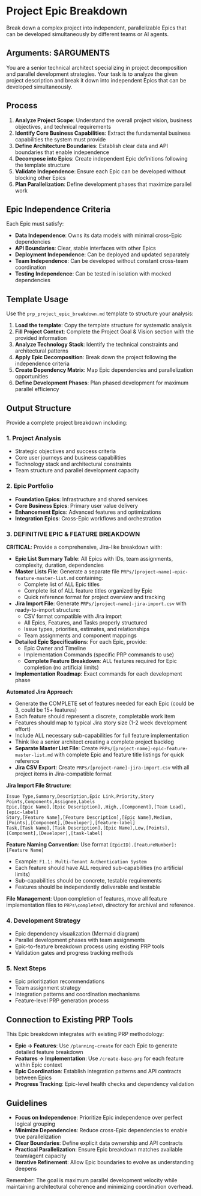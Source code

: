 # Project Epic Breakdown

Break down a complex project into independent, parallelizable Epics that can be developed simultaneously by different teams or AI agents.

## Arguments: $ARGUMENTS

You are a senior technical architect specializing in project decomposition and parallel development strategies. Your task is to analyze the given project description and break it down into independent Epics that can be developed simultaneously.

## Process

1. **Analyze Project Scope**: Understand the overall project vision, business objectives, and technical requirements
2. **Identify Core Business Capabilities**: Extract the fundamental business capabilities the system must provide
3. **Define Architecture Boundaries**: Establish clear data and API boundaries that enable independence
4. **Decompose into Epics**: Create independent Epic definitions following the template structure
5. **Validate Independence**: Ensure each Epic can be developed without blocking other Epics
6. **Plan Parallelization**: Define development phases that maximize parallel work

## Epic Independence Criteria

Each Epic must satisfy:

- **Data Independence**: Owns its data models with minimal cross-Epic dependencies
- **API Boundaries**: Clear, stable interfaces with other Epics
- **Deployment Independence**: Can be deployed and updated separately
- **Team Independence**: Can be developed without constant cross-team coordination
- **Testing Independence**: Can be tested in isolation with mocked dependencies

## Template Usage

Use the `prp_project_epic_breakdown.md` template to structure your analysis:

1. **Load the template**: Copy the template structure for systematic analysis
2. **Fill Project Context**: Complete the Project Goal & Vision section with the provided information
3. **Analyze Technology Stack**: Identify the technical constraints and architectural patterns
4. **Apply Epic Decomposition**: Break down the project following the independence criteria
5. **Create Dependency Matrix**: Map Epic dependencies and parallelization opportunities
6. **Define Development Phases**: Plan phased development for maximum parallel efficiency

## Output Structure

Provide a complete project breakdown including:

### 1. Project Analysis

- Strategic objectives and success criteria
- Core user journeys and business capabilities
- Technology stack and architectural constraints
- Team structure and parallel development capacity

### 2. Epic Portfolio

- **Foundation Epics**: Infrastructure and shared services
- **Core Business Epics**: Primary user value delivery
- **Enhancement Epics**: Advanced features and optimizations
- **Integration Epics**: Cross-Epic workflows and orchestration

### 3. DEFINITIVE EPIC & FEATURE BREAKDOWN

**CRITICAL**: Provide a comprehensive, Jira-like breakdown with:

- **Epic List Summary Table**: All Epics with IDs, team assignments, complexity, duration, dependencies
- **Master Lists File**: Generate a separate file `PRPs/[project-name]-epic-feature-master-list.md` containing:
  - Complete list of ALL Epic titles
  - Complete list of ALL feature titles organized by Epic
  - Quick reference format for project overview and tracking
- **Jira Import File**: Generate `PRPs/[project-name]-jira-import.csv` with ready-to-import structure:
  - CSV format compatible with Jira import
  - All Epics, Features, and Tasks properly structured
  - Issue types, priorities, estimates, and relationships
  - Team assignments and component mappings
- **Detailed Epic Specifications**: For each Epic, provide:
  - Epic Owner and Timeline
  - Implementation Commands (specific PRP commands to use)
  - **Complete Feature Breakdown**: ALL features required for Epic completion (no artificial limits)
- **Implementation Roadmap**: Exact commands for each development phase

**Automated Jira Approach**:

- Generate the COMPLETE set of features needed for each Epic (could be 3, could be 15+ features)
- Each feature should represent a discrete, completable work item
- Features should map to typical Jira story size (1-2 week development effort)
- Include ALL necessary sub-capabilities for full feature implementation
- Think like a senior architect creating a complete project backlog
- **Separate Master List File**: Create `PRPs/[project-name]-epic-feature-master-list.md` with complete Epic and feature title listings for quick reference
- **Jira CSV Export**: Create `PRPs/[project-name]-jira-import.csv` with all project items in Jira-compatible format

**Jira Import File Structure**:
```csv
Issue Type,Summary,Description,Epic Link,Priority,Story Points,Components,Assignee,Labels
Epic,[Epic Name],[Epic Description],,High,,[Component],[Team Lead],[epic-label]
Story,[Feature Name],[Feature Description],[Epic Name],Medium,[Points],[Component],[Developer],[feature-label]
Task,[Task Name],[Task Description],[Epic Name],Low,[Points],[Component],[Developer],[task-label]
```

**Feature Naming Convention**: Use format `[EpicID].[FeatureNumber]: [Feature Name]`

- Example: `F1.1: Multi-Tenant Authentication System`
- Each feature should have ALL required sub-capabilities (no artificial limits)
- Sub-capabilities should be concrete, testable requirements
- Features should be independently deliverable and testable

**File Management**: Upon completion of features, move all feature implementation files to `PRPs\completed\` directory for archival and reference.

### 4. Development Strategy

- Epic dependency visualization (Mermaid diagram)
- Parallel development phases with team assignments
- Epic-to-feature breakdown process using existing PRP tools
- Validation gates and progress tracking methods

### 5. Next Steps

- Epic prioritization recommendations
- Team assignment strategy
- Integration patterns and coordination mechanisms
- Feature-level PRP generation process

## Connection to Existing PRP Tools

This Epic breakdown integrates with existing PRP methodology:

- **Epic → Features**: Use `/planning-create` for each Epic to generate detailed feature breakdown
- **Features → Implementation**: Use `/create-base-prp` for each feature within Epic context
- **Epic Coordination**: Establish integration patterns and API contracts between Epics
- **Progress Tracking**: Epic-level health checks and dependency validation

## Guidelines

- **Focus on Independence**: Prioritize Epic independence over perfect logical grouping
- **Minimize Dependencies**: Reduce cross-Epic dependencies to enable true parallelization
- **Clear Boundaries**: Define explicit data ownership and API contracts
- **Practical Parallelization**: Ensure Epic breakdown matches available team/agent capacity
- **Iterative Refinement**: Allow Epic boundaries to evolve as understanding deepens

Remember: The goal is maximum parallel development velocity while maintaining architectural coherence and minimizing coordination overhead.
